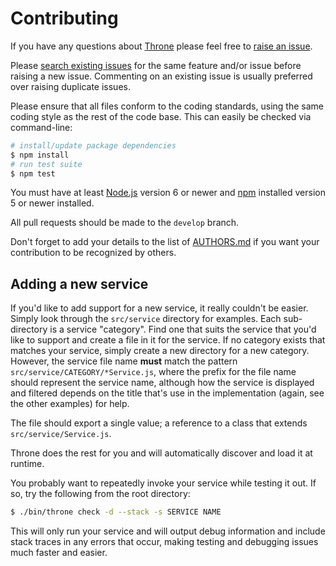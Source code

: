 # Contributing

If you have any questions about [Throne](https://github.com/neocotic/throne) please feel free to
[raise an issue](https://github.com/neocotic/throne/issues/new).

Please [search existing issues](https://github.com/neocotic/throne/issues) for the same feature and/or issue before
raising a new issue. Commenting on an existing issue is usually preferred over raising duplicate issues.

Please ensure that all files conform to the coding standards, using the same coding style as the rest of the code base.
This can easily be checked via command-line:

``` bash
# install/update package dependencies
$ npm install
# run test suite
$ npm test
```

You must have at least [Node.js](https://nodejs.org) version 6 or newer and [npm](https://npmjs.com) installed version 5
or newer installed.

All pull requests should be made to the `develop` branch.

Don't forget to add your details to the list of
[AUTHORS.md](https://github.com/neocotic/throne/blob/master/AUTHORS.md) if you want your contribution to be recognized
by others.

## Adding a new service

If you'd like to add support for a new service, it really couldn't be easier. Simply look through the `src/service`
directory for examples. Each sub-directory is a service "category". Find one that suits the service that you'd like to
support and create a file in it for the service. If no category exists that matches your service, simply create a new
directory for a new category. However, the service file name **must** match the pattern
`src/service/CATEGORY/*Service.js`, where the prefix for the file name should represent the service name, although how
the service is displayed and filtered depends on the title that's use in the implementation (again, see the other
examples) for help.

The file should export a single value; a reference to a class that extends `src/service/Service.js`.

Throne does the rest for you and will automatically discover and load it at runtime.

You probably want to repeatedly invoke your service while testing it out. If so, try the following from the root
directory:

``` bash
$ ./bin/throne check -d --stack -s SERVICE NAME
``` 

This will only run your service and will output debug information and include stack traces in any errors that occur,
making testing and debugging issues much faster and easier.
